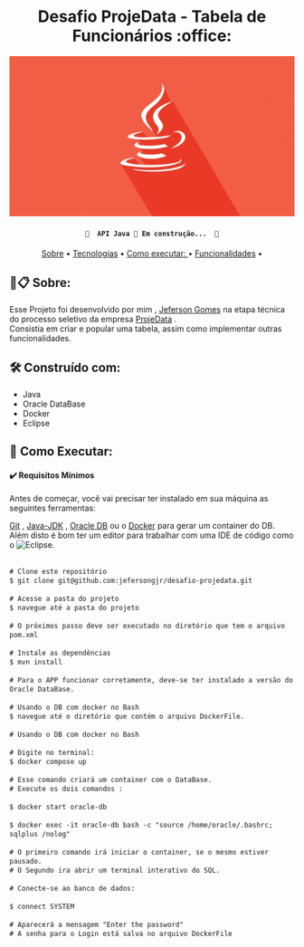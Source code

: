 <h1 align="center">Desafio ProjeData - Tabela de Funcionários :office: </h1>


<div align="center">

![Prévia](https://github.com/jefersongjr/desafio-projedata/blob/main/images/java_capa.jpg)

</div>

<h4 align="center"> 
	
	🚧  API Java 🚀 Em construção...  🚧
</h4>

<p align="center">
 <a href="#sobre">Sobre</a> • 
 <a href="#ferramentas">Tecnologias</a> • 
 <a href="#requisitos">Como executar: </a> • 
 <a href="#instrucoes">Funcionalidades</a> • 
</p>

<h2 id="sobre"> 🚀📋 Sobre: </h2>

Esse Projeto foi desenvolvido por mim , [Jeferson Gomes](https://www.linkedin.com/in/jefersongjr/)
na etapa técnica do processo seletivo da empresa [ProjeData](https://www.linkedin.com/company/projedata/) . <br>
Consistia em criar e popular uma tabela, assim como implementar outras funcionalidades.<br>

<h2 id="ferramentas"> 🛠️ Construído com: </h2>

* Java
* Oracle DataBase
* Docker
* Eclipse

<h2 id="requisitos"> 📖 Como Executar: </h2>

<h4> ✔️ Requisítos Mínimos </h4>

Antes de começar, você vai precisar ter instalado em sua máquina as seguintes ferramentas:

[Git](https://git-scm.com) , [Java-JDK](https://www.oracle.com/java/technologies/downloads/) ,
[Oracle DB](https://www.oracle.com/database/) ou o [Docker](https://docs.docker.com/get-docker/) para gerar um container do DB.
Além disto é bom ter um editor para trabalhar com uma IDE de código como o ![Eclipse](https://www.eclipse.org/downloads/).

```

# Clone este repositório
$ git clone git@github.com:jefersongjr/desafio-projedata.git

# Acesse a pasta do projeto
$ navegue até a pasta do projeto

# O próximos passo deve ser executado no diretório que tem o arquivo pom.xml

# Instale as dependências
$ mvn install

# Para o APP funcionar corretamente, deve-se ter instalado a versão do Oracle DataBase.

# Usando o DB com docker no Bash
$ navegue até o diretório que contém o arquivo DockerFile.

# Usando o DB com docker no Bash

# Digite no terminal:
$ docker compose up

# Esse comando criará um container com o DataBase.
# Execute os dois comandos :

$ docker start oracle-db

$ docker exec -it oracle-db bash -c "source /home/oracle/.bashrc; sqlplus /nolog" 

# O primeiro comando irá iniciar o container, se o mesmo estiver pausado.
# O Segundo ira abrir um terminal interativo do SQL.

# Conecte-se ao banco de dados:

$ connect SYSTEM

# Aparecerá a mensagem "Enter the password"
# A senha para o Login está salva no arquivo DockerFile
```
